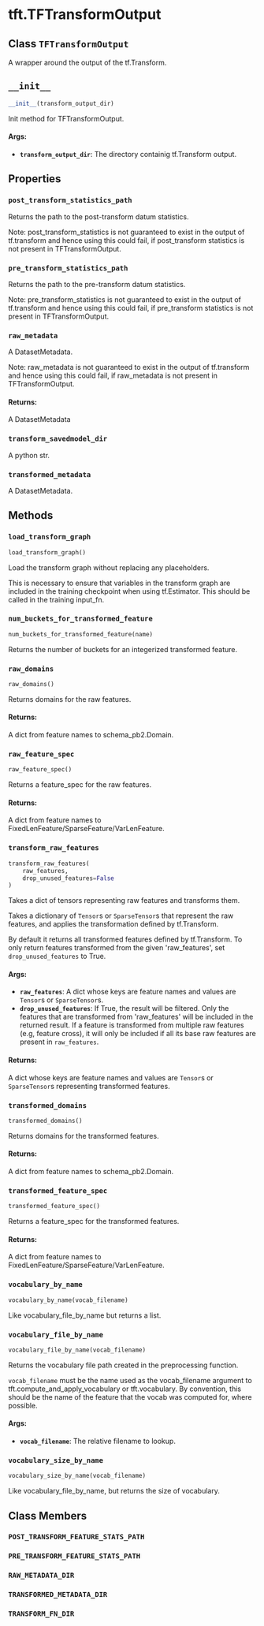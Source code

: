 <div itemscope itemtype="http://developers.google.com/ReferenceObject">
<meta itemprop="name" content="tft.TFTransformOutput" />
<meta itemprop="path" content="Stable" />
<meta itemprop="property" content="post_transform_statistics_path"/>
<meta itemprop="property" content="pre_transform_statistics_path"/>
<meta itemprop="property" content="raw_metadata"/>
<meta itemprop="property" content="transform_savedmodel_dir"/>
<meta itemprop="property" content="transformed_metadata"/>
<meta itemprop="property" content="__init__"/>
<meta itemprop="property" content="load_transform_graph"/>
<meta itemprop="property" content="num_buckets_for_transformed_feature"/>
<meta itemprop="property" content="raw_domains"/>
<meta itemprop="property" content="raw_feature_spec"/>
<meta itemprop="property" content="transform_raw_features"/>
<meta itemprop="property" content="transformed_domains"/>
<meta itemprop="property" content="transformed_feature_spec"/>
<meta itemprop="property" content="vocabulary_by_name"/>
<meta itemprop="property" content="vocabulary_file_by_name"/>
<meta itemprop="property" content="vocabulary_size_by_name"/>
<meta itemprop="property" content="POST_TRANSFORM_FEATURE_STATS_PATH"/>
<meta itemprop="property" content="PRE_TRANSFORM_FEATURE_STATS_PATH"/>
<meta itemprop="property" content="RAW_METADATA_DIR"/>
<meta itemprop="property" content="TRANSFORMED_METADATA_DIR"/>
<meta itemprop="property" content="TRANSFORM_FN_DIR"/>
</div>

# tft.TFTransformOutput

## Class `TFTransformOutput`



A wrapper around the output of the tf.Transform.

<h2 id="__init__"><code>__init__</code></h2>

``` python
__init__(transform_output_dir)
```

Init method for TFTransformOutput.

#### Args:

* <b>`transform_output_dir`</b>: The directory containig tf.Transform output.



## Properties

<h3 id="post_transform_statistics_path"><code>post_transform_statistics_path</code></h3>

Returns the path to the post-transform datum statistics.

Note: post_transform_statistics is not guaranteed to exist in the output of
tf.transform and hence using this could fail, if post_transform statistics
is not present in TFTransformOutput.

<h3 id="pre_transform_statistics_path"><code>pre_transform_statistics_path</code></h3>

Returns the path to the pre-transform datum statistics.

Note: pre_transform_statistics is not guaranteed to exist in the output of
tf.transform and hence using this could fail, if pre_transform statistics is
not present in TFTransformOutput.

<h3 id="raw_metadata"><code>raw_metadata</code></h3>

A DatasetMetadata.

Note: raw_metadata is not guaranteed to exist in the output of tf.transform
and hence using this could fail, if raw_metadata is not present in
TFTransformOutput.

#### Returns:

A DatasetMetadata

<h3 id="transform_savedmodel_dir"><code>transform_savedmodel_dir</code></h3>

A python str.

<h3 id="transformed_metadata"><code>transformed_metadata</code></h3>

A DatasetMetadata.



## Methods

<h3 id="load_transform_graph"><code>load_transform_graph</code></h3>

``` python
load_transform_graph()
```

Load the transform graph without replacing any placeholders.

This is necessary to ensure that variables in the transform graph are
included in the training checkpoint when using tf.Estimator.  This should
be called in the training input_fn.

<h3 id="num_buckets_for_transformed_feature"><code>num_buckets_for_transformed_feature</code></h3>

``` python
num_buckets_for_transformed_feature(name)
```

Returns the number of buckets for an integerized transformed feature.

<h3 id="raw_domains"><code>raw_domains</code></h3>

``` python
raw_domains()
```

Returns domains for the raw features.

#### Returns:

A dict from feature names to schema_pb2.Domain.

<h3 id="raw_feature_spec"><code>raw_feature_spec</code></h3>

``` python
raw_feature_spec()
```

Returns a feature_spec for the raw features.

#### Returns:

A dict from feature names to FixedLenFeature/SparseFeature/VarLenFeature.

<h3 id="transform_raw_features"><code>transform_raw_features</code></h3>

``` python
transform_raw_features(
    raw_features,
    drop_unused_features=False
)
```

Takes a dict of tensors representing raw features and transforms them.

Takes a dictionary of `Tensor`s or `SparseTensor`s that represent the raw
features, and applies the transformation defined by tf.Transform.

By default it returns all transformed features defined by tf.Transform. To
only return features transformed from the given 'raw_features', set
`drop_unused_features` to True.

#### Args:

* <b>`raw_features`</b>: A dict whose keys are feature names and values are `Tensor`s
    or `SparseTensor`s.
* <b>`drop_unused_features`</b>: If True, the result will be filtered. Only the
    features that are transformed from 'raw_features' will be included in
    the returned result. If a feature is transformed from multiple raw
    features (e.g, feature cross), it will only be included if all its base
    raw features are present in `raw_features`.


#### Returns:

A dict whose keys are feature names and values are `Tensor`s or
    `SparseTensor`s representing transformed features.

<h3 id="transformed_domains"><code>transformed_domains</code></h3>

``` python
transformed_domains()
```

Returns domains for the transformed features.

#### Returns:

A dict from feature names to schema_pb2.Domain.

<h3 id="transformed_feature_spec"><code>transformed_feature_spec</code></h3>

``` python
transformed_feature_spec()
```

Returns a feature_spec for the transformed features.

#### Returns:

A dict from feature names to FixedLenFeature/SparseFeature/VarLenFeature.

<h3 id="vocabulary_by_name"><code>vocabulary_by_name</code></h3>

``` python
vocabulary_by_name(vocab_filename)
```

Like vocabulary_file_by_name but returns a list.

<h3 id="vocabulary_file_by_name"><code>vocabulary_file_by_name</code></h3>

``` python
vocabulary_file_by_name(vocab_filename)
```

Returns the vocabulary file path created in the preprocessing function.

`vocab_filename` must be the name used as the vocab_filename argument to
tft.compute_and_apply_vocabulary or tft.vocabulary. By convention, this
should be the name of the feature that the vocab was computed for, where
possible.

#### Args:

* <b>`vocab_filename`</b>: The relative filename to lookup.

<h3 id="vocabulary_size_by_name"><code>vocabulary_size_by_name</code></h3>

``` python
vocabulary_size_by_name(vocab_filename)
```

Like vocabulary_file_by_name, but returns the size of vocabulary.



## Class Members

<h3 id="POST_TRANSFORM_FEATURE_STATS_PATH"><code>POST_TRANSFORM_FEATURE_STATS_PATH</code></h3>

<h3 id="PRE_TRANSFORM_FEATURE_STATS_PATH"><code>PRE_TRANSFORM_FEATURE_STATS_PATH</code></h3>

<h3 id="RAW_METADATA_DIR"><code>RAW_METADATA_DIR</code></h3>

<h3 id="TRANSFORMED_METADATA_DIR"><code>TRANSFORMED_METADATA_DIR</code></h3>

<h3 id="TRANSFORM_FN_DIR"><code>TRANSFORM_FN_DIR</code></h3>

